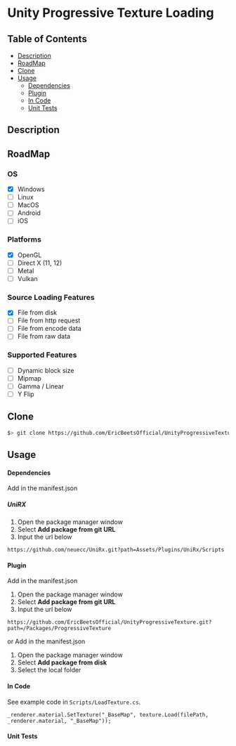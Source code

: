 # Unity Progressive Texture Loading

## Table of Contents
 - [Description](#description)
 - [RoadMap](#roadmap)
 - [Clone](#clone)
 - [Usage](#usage)
    - [Dependencies](#dependencies)
    - [Plugin](#plugin)
    - [In Code](#in-code)
    - [Unit Tests](#unit-tests)

<a id="description"></a>
## Description

<a id="roadmap"></a>
## RoadMap

### OS
- [X] Windows
- [ ] Linux
- [ ] MacOS
- [ ] Android
- [ ] iOS

### Platforms
- [X] OpenGL
- [ ] Direct X (11, 12)
- [ ] Metal
- [ ] Vulkan

### Source Loading Features
- [X] File from disk
- [ ] File from http request
- [ ] File from encode data
- [ ] File from raw data

### Supported Features
- [ ] Dynamic block size
- [ ] Mipmap
- [ ] Gamma / Linear
- [ ] Y Flip

<a id="clone"></a>
## Clone
```sh
$> git clone https://github.com/EricBeetsOfficial/UnityProgressiveTexture.git
```

<a id="usage"></a>
## Usage

<a id="dependencies"></a>
#### Dependencies
Add in the manifest.json

##### UniRX
1. Open the package manager window
2. Select <b>Add package from git URL</b>
3. Input the url below
```
https://github.com/neuecc/UniRx.git?path=Assets/Plugins/UniRx/Scripts
```

<a id="plugin"></a>
#### Plugin

Add in the manifest.json
1. Open the package manager window
2. Select <b>Add package from git URL</b>
3. Input the url below
```
https://github.com/EricBeetsOfficial/UnityProgressiveTexture.git?path=/Packages/ProgressiveTexture
```
or
Add in the manifest.json
1. Open the package manager window
2. Select <b>Add package from disk</b>
3. Select the local folder



<a id="in-code"></a>
#### In Code

See example code in `Scripts/LoadTexture.cs`.

```
_renderer.material.SetTexture("_BaseMap", texture.Load(filePath, _renderer.material, "_BaseMap"));
```
<a id="unit-tests"></a>
#### Unit Tests